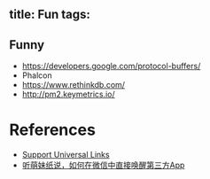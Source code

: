 title: Fun
tags:
---

## Funny

- <https://developers.google.com/protocol-buffers/>
- Phalcon
- <https://www.rethinkdb.com/>
- <http://pm2.keymetrics.io/>




# References
- [Support Universal Links](https://developer.apple.com/library/ios/documentation/General/Conceptual/AppSearch/UniversalLinks.html)
- [听萌妹纸说，如何在微信中直接唤醒第三方App](http://www.cocoachina.com/bbs/read.php?tid-1486368.html)
